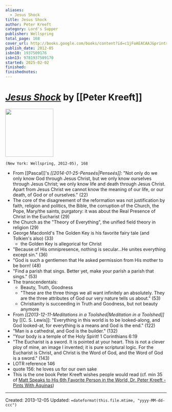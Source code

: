 ```yaml
---
aliases:
  - Jesus Shock
title: Jesus Shock
author: Peter Kreeft
category: Lord's Supper
publisher: Wellspring
total_page: 168
cover_url: http://books.google.com/books/content?id=c1jFoAEACAAJ&printsec=frontcover&img=1&zoom=1&source=gbs_api
publish_date: 2012-05
isbn10: 1937509176
isbn13: 9781937509170
started: 2025-02-02
finished:
finishednotes:
---
```

# *[Jesus Shock]()* by [[Peter Kreeft]]

<img src="http://books.google.com/books/content?id=c1jFoAEACAAJ&printsec=frontcover&img=1&zoom=1&source=gbs_api" width=150>

`(New York: Wellspring, 2012-05), 168`

* From [[Pascal]]'s *[[2014-01-25-Penseés|Penseés]]*: "Not only do we only know God through Jesus Christ, but we only know ourselves through Jesus Christ; we only know life and death through Jesus Christ.  Apart from Jesus Christ we cannot know the meaning of our life, or our death, of God or of ourselves." (22)
* The core of the disagreement of the reformation was not justification by faith, religion and politics, the Bible, the corruption of the Church, the Pope, Mary/the saints, purgatory: it was about the Real Presence of Christ in the Eucharist (29)
* the Church as the "Theory of Everything", the unified field theory in religion (29)
* George Macdonld's The Golden Key is his favorite fairy tale (and Tolkien's also) (33)
    * the Golden Key is allegorical for Christ
* "Because of His omnipresence, nothing is secular…He unites everything except sin." (36)
* "God is such a gentlemen that He asked permission from His mother to be born! (48)
* "Find a parish that sings.  Better yet, make your parish a parish that sings." (53)
* The transcendentals: 
    * Beauty, Truth, Goodness
    * "These are the three things we all want infinitely an absolutely.  They are the three attributes of God our very nature tells us about." (53)
    * Christianity is succeeding in Truth and Goodness, but not beauty anymore
* From *[[2013-12-11-Meditations in a Toolshed|Meditation in a Toolshed]]* by [[C. S. Lewis]]: "Everything in this world is to be looked-along, and God looked-at, for everything is a means and God is the end." (122)
* "Man is a cathedral, and God is the builder." (132)
* "Your body is a temple of the Holy Spirit! 1 Corinthians 6:19
* "The Eucharist is a sword.  It is pointed at your heart.  This is not a clever ploy of mine, an image I invented; it is pure scriptural logic.  For the Eucharist is Christ, and Christ is the Word of God, and the Word of God is a sword." (143)
* LOTR reference 146
* quote 156: he loves us for our own sake
* This is the one book Peter Kreeft wishes people would read (cf. min 35 of [Matt Speaks to His 6th Favorite Person in the World, Dr. Peter Kreeft - Pints With Aquinas](https://pca.st/i5mayye5))

---
Created: 2013-12-05
Updated: `=dateformat(this.file.mtime, "yyyy-MM-dd-ccc")`
